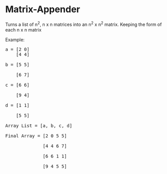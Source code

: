 # Matrix-Appender
Turns a list of n<sup>2</sup>, n x n matrices into an n<sup>2</sup> x n<sup>2</sup> matrix. Keeping the form of each n x n matrix

Example:

<pre>
a = [2 0]  
    [4 4]                

b = [5 5]<br/>
    [6 7]

c = [6 6]<br/>
    [9 4]

d = [1 1]<br/>
    [5 5]

Array List = [a, b, c, d]

Final Array = [2 0 5 5]<br/>
              [4 4 6 7]<br/>
              [6 6 1 1]<br/>
              [9 4 5 5]<br/>
</pre>
